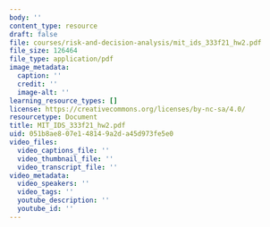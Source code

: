 ```yaml
---
body: ''
content_type: resource
draft: false
file: courses/risk-and-decision-analysis/mit_ids_333f21_hw2.pdf
file_size: 126464
file_type: application/pdf
image_metadata:
  caption: ''
  credit: ''
  image-alt: ''
learning_resource_types: []
license: https://creativecommons.org/licenses/by-nc-sa/4.0/
resourcetype: Document
title: MIT_IDS_333f21_hw2.pdf
uid: 051b8ae8-07e1-4814-9a2d-a45d973fe5e0
video_files:
  video_captions_file: ''
  video_thumbnail_file: ''
  video_transcript_file: ''
video_metadata:
  video_speakers: ''
  video_tags: ''
  youtube_description: ''
  youtube_id: ''
---
```

